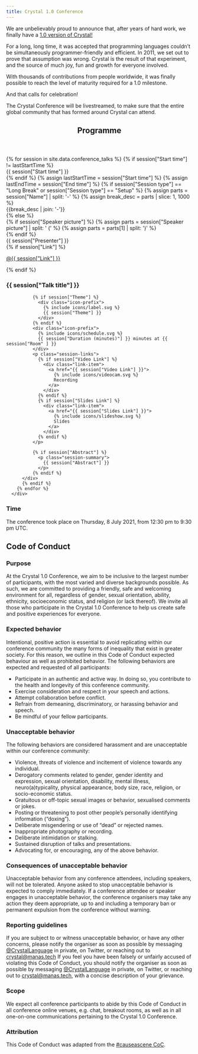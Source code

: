 ```yaml
---
title: Crystal 1.0 Conference
---
```


We are unbelievably proud to announce that, after years of hard work, we finally have a [1.0 version of Crystal!](/2021/03/22/crystal-1.0-what-to-expect/)

For a long, long time, it was accepted that programming languages couldn’t be simultaneously programmer-friendly and efficient. In 2011, we set out to prove that assumption was wrong. Crystal is the result of that experiment, and the source of much joy, fun and growth for everyone involved.

With thousands of contributions from people worldwide, it was finally possible to reach the level of maturity required for a 1.0 milestone.

And that calls for celebration!

The Crystal Conference will be livestreamed, to make sure that the entire global community that has formed around Crystal can attend.

<div class="container">
  <div class="conference-session-list">
    <header><h2>Programme</h2></header>
    <div class="conference-sessions-grid">
    {% for session in site.data.conference_talks %}
        {% if session["Start time"] != lastStartTime %}
        <div class="conference-slot-info">
          <time class="local-time" datetime="2021-07-08T{{ session["Start time"] }}+00:00" title="2021-07-08 {{ session["Start time"] }} UTC">{{ session["Start time"] }}</time>
        </div>
        {% endif %}
        {% assign lastStartTime = session["Start time"] %}
        {% assign lastEndTime = session["End time"] %}
        {% if session["Session type"] == "Long Break" or session["Session type"] == "Setup" %}
            {% assign parts = session["Name"] | split: '-' %}
            {% assign break_desc = parts | slice: 1, 1000 %}
            <div class="conference-sessions-break">{{break_desc | join: '-'}}</div>
          {% else %}
          <div class="conference-session conference-session--{{ session['Room'] | slugify }} conference-session--span{{ session['Row span'] | default: 1 }}">
              <div class="presenter">
                {% if session["Speaker picture"] %}
                  {% assign parts = session["Speaker picture"] | split: ' (' %}
                  {% assign parts = parts[1] | split: ')' %}
                  <div class="speaker-image" style="background-image: url('{{ parts[0] }}')"></div>
                {% endif %}
                <div>
                  <div>{{ session["Presenter"] }}</div>
                    {% if session["Link"] %}
                      <p class="session-link">
                        <a href="https://github.com/{{ session["Link"] }}">@{{ session["Link"] }}</a>
                      </p>
                    {% endif %}
                </div>
              </div>
              <h3>{{ session["Talk title"] }}</h3>

              {% if session["Theme"] %}
                <div class="icon-prefix">
                  {% include icons/label.svg %}
                  {{ session["Theme"] }}
                </div>
              {% endif %}
              <div class="icon-prefix">
                {% include icons/schedule.svg %}
                {{ session["Duration (minutes)"] }} minutes at {{ session["Room" ] }}
              </div>
              <p class="session-links">
                {% if session["Video Link"] %}
                  <div class="link-item">
                    <a href="{{ session["Video Link"] }}">
                      {% include icons/videocam.svg %}
                      Recording
                    </a>
                  </div>
                {% endif %}
                {% if session["Slides Link"] %}
                  <div class="link-item">
                    <a href="{{ session["Slides Link"] }}">
                      {% include icons/slideshow.svg %}
                      Slides
                    </a>
                  </div>
                {% endif %}
              </p>

              {% if session["Abstract"] %}
                <p class="session-summary">
                  {{ session["Abstract"] }}
                </p>
              {% endif %}
          </div>
          {% endif %}
        {% endfor %}
      </div>
  </div>
</div>

<script>

document.addEventListener("DOMContentLoaded", function() {
  var locale = "default";
  var options = {
    weekday: 'long', year: 'numeric', month: 'long', day: 'numeric',
    hour: 'numeric', minute: 'numeric', timeZoneName: 'short'};
  var titleFormat = new Intl.DateTimeFormat(locale, options);
  var textFormat = new Intl.DateTimeFormat(locale, {hour: "numeric", minute: "numeric"});

  document.querySelector("h2").innerHTML += ` <small>(times are displayed for ${textFormat.resolvedOptions().timeZone})</small>`

  document.querySelectorAll("time.local-time").forEach(function(elem){
    var date = new Date(elem.dateTime);
    var timezone = date.getTimezoneOffset() / -60
    elem.innerHTML = textFormat.format(date) + `<small>UTC${!timezone? `` : timezone > 0? `+${timezone}` : timezone}</small>`;
    elem.title = titleFormat.format(date);
  })
})
document.addEventListener('scroll', () => {
  const header = document.querySelector("header")
  header.classList.toggle('shadow', header.getBoundingClientRect().y === 0)
})

</script>

### Time

The conference took place on Thursday, 8 July 2021, from 12:30 pm to 9:30 pm UTC.

## Code of Conduct

### Purpose

At the Crystal 1.0 Conference, we aim to be inclusive to the largest number of participants, with the most varied and diverse backgrounds possible. As such, we are committed to providing a friendly, safe and welcoming environment for all, regardless of gender, sexual orientation, ability, ethnicity, socioeconomic status, and religion (or lack thereof).
We invite all those who participate in the Crystal 1.0 Conference to help us create safe and positive experiences for everyone.

### Expected behavior

Intentional, positive action is essential to avoid replicating within our conference community the many forms of inequality that exist in greater society. For this reason, we outline in this Code of Conduct expected behaviour as well as prohibited behavior.
The following behaviors are expected and requested of all participants:

* Participate in an authentic and active way. In doing so, you contribute to the health and longevity of this conference community.
* Exercise consideration and respect in your speech and actions.
* Attempt collaboration before conflict.
* Refrain from demeaning, discriminatory, or harassing behavior and speech.
* Be mindful of your fellow participants.

### Unacceptable behavior

The following behaviors are considered harassment and are unacceptable within our conference community:

* Violence, threats of violence and incitement of violence towards any individual.
* Derogatory comments related to gender, gender identity and expression, sexual orientation, disability, mental illness, neuro(a)typicality, physical appearance, body size, race, religion, or socio-economic status.
* Gratuitous or off-topic sexual images or behavior, sexualised comments or jokes.
* Posting or threatening to post other people’s personally identifying information (“doxing”).
* Deliberate misgendering or use of “dead” or rejected names.
* Inappropriate photography or recording.
* Deliberate intimidation or stalking.
* Sustained disruption of talks and presentations.
* Advocating for, or encouraging, any of the above behavior.

### Consequences of unacceptable behavior

Unacceptable behavior from any conference attendees, including speakers, will not be tolerated.
Anyone asked to stop unacceptable behavior is expected to comply immediately.
If a conference attendee or speaker engages in unacceptable behavior, the conference organisers may take any action they deem appropriate, up to and including a temporary ban or permanent expulsion from the conference without warning.

### Reporting guidelines

If you are subject to or witness unacceptable behavior, or have any other concerns, please notify the organiser as soon as possible by messaging [@CrystalLanguage](https://twitter.com/CrystalLanguage) in private, on Twitter, or reaching out to [crystal@manas.tech](mailto:crystal@manas.tech)
If you feel you have been falsely or unfairly accused of violating this Code of Conduct, you should notify the organiser as soon as possible by messaging [@CrystalLanguage](https://twitter.com/CrystalLanguage) in private, on Twitter, or reaching out to [crystal@manas.tech](mailto:crystal@manas.tech), with a concise description of your grievance.

### Scope

We expect all conference participants to abide by this Code of Conduct in all conference online venues, e.g. chat, breakout rooms, as well as in all one-on-one communications pertaining to the Crystal 1.0 Conference.

### Attribution

This Code of Conduct was adapted from the [#causeascene CoC](https://hashtagcauseascene.com/code-of-conduct/).
